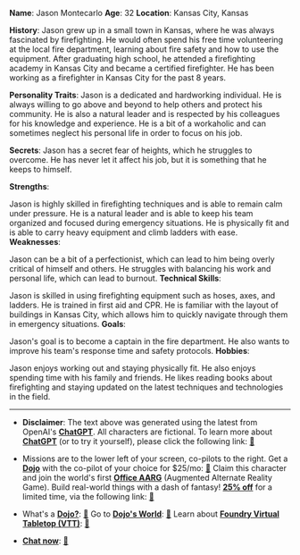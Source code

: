  **Name**: Jason Montecarlo
**Age**: 32
**Location**: Kansas City, Kansas

**History**:
Jason grew up in a small town in Kansas, where he was always fascinated by firefighting. He would often spend his free time volunteering at the local fire department, learning about fire safety and how to use the equipment. After graduating high school, he attended a firefighting academy in Kansas City and became a certified firefighter. He has been working as a firefighter in Kansas City for the past 8 years.

**Personality Traits**:
Jason is a dedicated and hardworking individual. He is always willing to go above and beyond to help others and protect his community. He is also a natural leader and is respected by his colleagues for his knowledge and experience. He is a bit of a workaholic and can sometimes neglect his personal life in order to focus on his job.

**Secrets**:
Jason has a secret fear of heights, which he struggles to overcome. He has never let it affect his job, but it is something that he keeps to himself.

**Strengths**:

Jason is highly skilled in firefighting techniques and is able to remain calm under pressure.
He is a natural leader and is able to keep his team organized and focused during emergency situations.
He is physically fit and is able to carry heavy equipment and climb ladders with ease.
**Weaknesses**:

Jason can be a bit of a perfectionist, which can lead to him being overly critical of himself and others.
He struggles with balancing his work and personal life, which can lead to burnout.
**Technical Skills**:

Jason is skilled in using firefighting equipment such as hoses, axes, and ladders.
He is trained in first aid and CPR.
He is familiar with the layout of buildings in Kansas City, which allows him to quickly navigate through them in emergency situations.
**Goals**:

Jason's goal is to become a captain in the fire department.
He also wants to improve his team's response time and safety protocols.
**Hobbies**:

Jason enjoys working out and staying physically fit.
He also enjoys spending time with his family and friends.
He likes reading books about firefighting and staying updated on the latest techniques and technologies in the field.


---
* **Disclaimer**: The text above was generated using the latest from OpenAI's [**ChatGPT**](https://openai.com/blog/chatgpt/).  All characters are fictional.  To learn more about [**ChatGPT**](https://openai.com/blog/chatgpt/) (or to try it yourself), please click the following link: [:closed_book:](https://openai.com/blog/chatgpt/)

* Missions are to the lower left of your screen, co-pilots to the right. Get a [**Dojo**](https://workmates.live/marketplace) with the co-pilot of your choice for $25/mo: [:green_book:](https://workmates.live/marketplace) Claim this character and join the world's first [**Office AARG**](https://dojos.world) (Augmented Alternate Reality Game). Build real-world things with a dash of fantasy! [**25% off**](https://blog.workmates.live/deal-on-a-dojo) for a limited time, via the following link: [:green_book:](https://blog.workmates.live/deal-on-a-dojo) 

* What's a [**Dojo?**](https://workdojos.com): [:blue_book:](https://workdojos.com)  Go to [**Dojo's World**](https://dojos.world): [:blue_book:](https://dojos.world)  Learn about [**Foundry Virtual Tabletop (VTT)**](https://foundryvtt.com): [:closed_book:](https://foundryvtt.com/)

* [**Chat now**](https://chat.workmates.live/channel/support): [:ledger:](https://chat.workmates.live/channel/support)